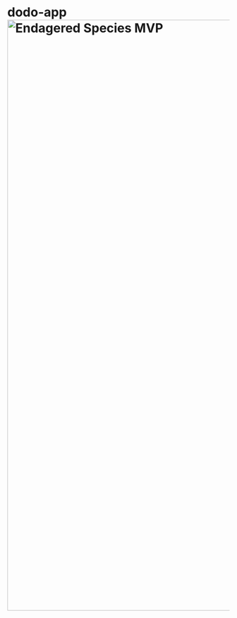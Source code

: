 # dodo-app<img width="1337" alt="Endagered Species MVP" src="https://user-images.githubusercontent.com/104351258/215478647-a3877cd6-6ffd-433a-9ca9-ad62d7451bd6.png">
